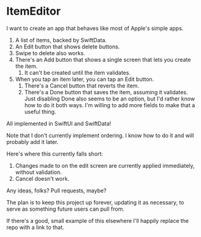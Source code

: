 # ItemEditor
I want to create an app that behaves like most of Apple's simple apps.

1. A list of items, backed by SwiftData.
2. An Edit button that shows delete buttons.
3. Swipe to delete also works.
4. There's an Add button that shows a single screen that lets you create the item.
   1. It can't be created until the item validates.
5. When you tap an item later, you can tap an Edit button.
   1. There's a Cancel button that reverts the item.
   2. There's a Done button that saves the item, assuming it validates.
      Just disabling Done also seems to be an option, but I'd rather know how to do it both ways. I'm willing to add more fields to make that a useful thing.

All implemented in SwiftUI and SwiftData!

Note that I don't currently implement ordering. I know how to do it and will probably add it later.

Here's where this currently falls short:

1. Changes made to on the edit screen are currently applied immediately, without validation.
2. Cancel doesn't work.

Any ideas, folks? Pull requests, maybe?

The plan is to keep this project up forever, updating it as necessary, to serve as something future users can pull from.

If there's a good, small example of this elsewhere I'll happily replace the repo with a link to that.

